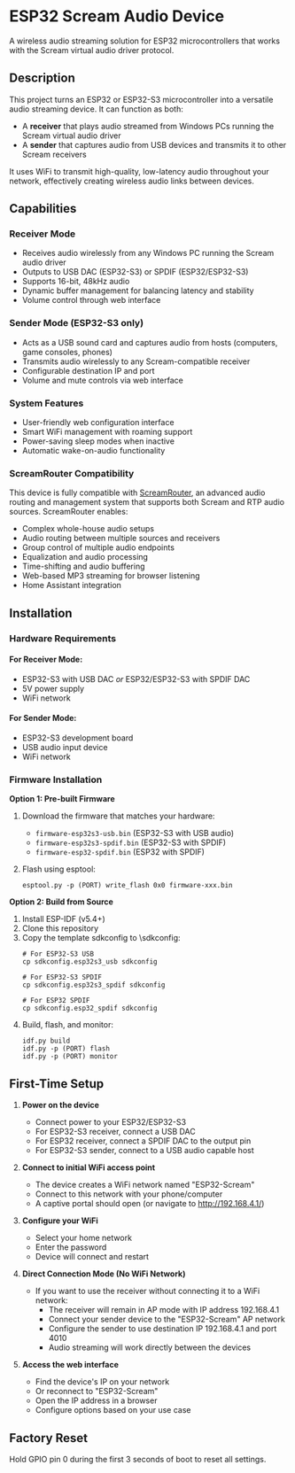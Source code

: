 # ESP32 Scream Audio Device

A wireless audio streaming solution for ESP32 microcontrollers that works with the Scream virtual audio driver protocol.

## Description

This project turns an ESP32 or ESP32-S3 microcontroller into a versatile audio streaming device. It can function as both:

- A **receiver** that plays audio streamed from Windows PCs running the Scream virtual audio driver
- A **sender** that captures audio from USB devices and transmits it to other Scream receivers

It uses WiFi to transmit high-quality, low-latency audio throughout your network, effectively creating wireless audio links between devices.

## Capabilities

### Receiver Mode
- Receives audio wirelessly from any Windows PC running the Scream audio driver
- Outputs to USB DAC (ESP32-S3) or SPDIF (ESP32/ESP32-S3)
- Supports 16-bit, 48kHz audio
- Dynamic buffer management for balancing latency and stability
- Volume control through web interface

### Sender Mode (ESP32-S3 only)
- Acts as a USB sound card and captures audio from hosts (computers, game consoles, phones)
- Transmits audio wirelessly to any Scream-compatible receiver
- Configurable destination IP and port
- Volume and mute controls via web interface

### System Features
- User-friendly web configuration interface
- Smart WiFi management with roaming support
- Power-saving sleep modes when inactive
- Automatic wake-on-audio functionality

### ScreamRouter Compatibility
This device is fully compatible with [ScreamRouter](https://github.com/netham45/screamrouter), an advanced audio routing and management system that supports both Scream and RTP audio sources. ScreamRouter enables:

- Complex whole-house audio setups
- Audio routing between multiple sources and receivers
- Group control of multiple audio endpoints
- Equalization and audio processing
- Time-shifting and audio buffering
- Web-based MP3 streaming for browser listening
- Home Assistant integration

## Installation

### Hardware Requirements

#### For Receiver Mode:
- ESP32-S3 with USB DAC *or* ESP32/ESP32-S3 with SPDIF DAC
- 5V power supply
- WiFi network

#### For Sender Mode:
- ESP32-S3 development board
- USB audio input device
- WiFi network

### Firmware Installation

**Option 1: Pre-built Firmware**
1. Download the firmware that matches your hardware:
   - `firmware-esp32s3-usb.bin` (ESP32-S3 with USB audio)
   - `firmware-esp32s3-spdif.bin` (ESP32-S3 with SPDIF)
   - `firmware-esp32-spdif.bin` (ESP32 with SPDIF)

2. Flash using esptool:
   ```
   esptool.py -p (PORT) write_flash 0x0 firmware-xxx.bin
   ```

**Option 2: Build from Source**
1. Install ESP-IDF (v5.4+)
2. Clone this repository
3. Copy the template sdkconfig to \sdkconfig:
   ```
   # For ESP32-S3 USB
   cp sdkconfig.esp32s3_usb sdkconfig
   
   # For ESP32-S3 SPDIF
   cp sdkconfig.esp32s3_spdif sdkconfig

   # For ESP32 SPDIF
   cp sdkconfig.esp32_spdif sdkconfig
   ```
4. Build, flash, and monitor:
   ```
   idf.py build
   idf.py -p (PORT) flash
   idf.py -p (PORT) monitor
   ```

## First-Time Setup

1. **Power on the device**
   - Connect power to your ESP32/ESP32-S3
   - For ESP32-S3 receiver, connect a USB DAC
   - For ESP32 receiver, connect a SPDIF DAC to the output pin
   - For ESP32-S3 sender, connect to a USB audio capable host

2. **Connect to initial WiFi access point**
   - The device creates a WiFi network named "ESP32-Scream"
   - Connect to this network with your phone/computer
   - A captive portal should open (or navigate to http://192.168.4.1/)

3. **Configure your WiFi**
   - Select your home network
   - Enter the password
   - Device will connect and restart

4. **Direct Connection Mode (No WiFi Network)**
   - If you want to use the receiver without connecting it to a WiFi network:
     - The receiver will remain in AP mode with IP address 192.168.4.1
     - Connect your sender device to the "ESP32-Scream" AP network
     - Configure the sender to use destination IP 192.168.4.1 and port 4010
     - Audio streaming will work directly between the devices

5. **Access the web interface**
   - Find the device's IP on your network
   - Or reconnect to "ESP32-Scream" 
   - Open the IP address in a browser
   - Configure options based on your use case

## Factory Reset
Hold GPIO pin 0 during the first 3 seconds of boot to reset all settings.
